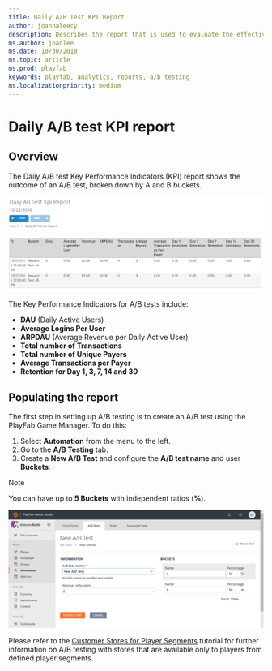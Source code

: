 ```yaml
---
title: Daily A/B Test KPI Report
author: joannaleecy
description: Describes the report that is used to evaluate the effectiveness of your A/B Test experiments.
ms.author: joanlee
ms.date: 10/30/2018
ms.topic: article
ms.prod: playfab
keywords: playfab, analytics, reports, a/b testing
ms.localizationpriority: medium
---
```


# Daily A/B test KPI report

## Overview

The Daily A/B test Key Performance Indicators (KPI) report shows the outcome of an A/B test, broken down by A and B buckets.

![Daily A/B Test KPI Report Table](media/tutorials/daily-ab-test-kpi-report-table.png)

The Key Performance Indicators for A/B tests include:

- **DAU** (Daily Active Users)
- **Average Logins Per User**
- **ARPDAU** (Average Revenue per Daily Active User)
- **Total number of Transactions**
- **Total number of Unique Payers**
- **Average Transactions per Payer**
- **Retention for Day 1, 3, 7, 14 and 30**

## Populating the report

The first step in setting up A/B testing is to create an A/B test using the PlayFab Game Manager. To do this:

1. Select **Automation** from the menu to the left.
2. Go to the **A/B Testing** tab.
3. Create a **New A/B Test** and configure the **A/B test name** and user **Buckets**.

> [!NOTE]
> You can have up to **5 Buckets** with independent ratios (**%**).

![Game-Manager - Automation - AB Testing - New AB Test](media/tutorials/game-manager-automation-ab-testing-new-ab-test.png)

Please refer to the [Customer Stores for Player Segments](../../commerce/stores/custom-stores-for-player-segments.md) tutorial for further information on A/B testing with stores that are available only to players from defined player segments.
